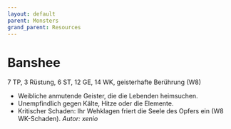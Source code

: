 ```yaml
---
layout: default
parent: Monsters
grand_parent: Resources
---
```


# Banshee
7 TP, 3 Rüstung, 6 ST, 12 GE, 14 WK, geisterhafte Berührung (W8)
- Weibliche anmutende Geister, die die Lebenden heimsuchen.
- Unempfindlich gegen Kälte, Hitze oder die Elemente.
- Kritischer Schaden: Ihr Wehklagen friert die Seele des Opfers ein (W8 WK-Schaden).
*Autor: xenio*